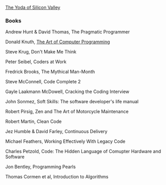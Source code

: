 [The Yoda of Silicon Valley](https://www.nytimes.com/2018/12/17/science/donald-knuth-computers-algorithms-programming.html)

### Books

Andrew Hunt & David Thomas, The Pragmatic Programmer

Donald Knuth, [The Art of Computer Programming]()

Steve Krug, Don't Make Me Think

Peter Seibel, Coders at Work

Fredrick Brooks, The Mythical Man-Month

Steve McConnell, Code Complete 2

Gayle Laakmann McDowell, Cracking the Coding Interview

John Sonmez, Soft Skills: The software developer's life manual

Robert Pirsig, Zen and The Art of Motorcycle Maintenance

Robert Martin, Clean Code

Jez Humble & David Farley, Continuous Delivery

Michael Feathers, Working Effectively With Legacy Code

Charles Petzold, Code: The Hidden Language of Comupter Hardware and Software

Jon Bentley, Programming Pearls

Thomas Cormen et al, Introduction to Algorithms
